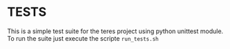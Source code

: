 TESTS
=====

This is a simple test suite for the teres project using python unittest module.
To run the suite just execute the scripte `run_tests.sh`
